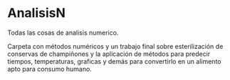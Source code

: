 # AnalisisN
Todas las cosas de analisis numerico.

Carpeta con métodos numéricos y un trabajo final sobre esterilización 
de conservas de champiñones y la aplicación de métodos 
para predecir tiempos, temperaturas, graficas y demás
para convertirlo en un alimento apto para consumo humano.
